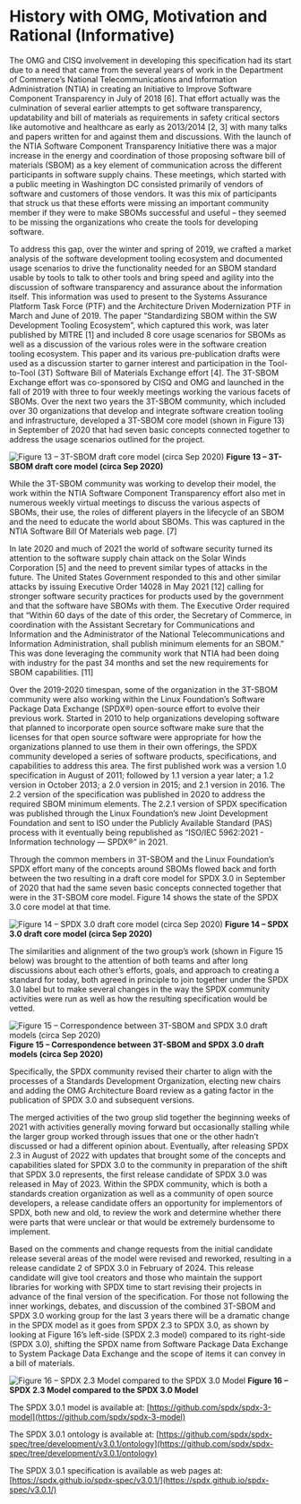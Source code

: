 # History with OMG, Motivation and Rational (Informative)

The OMG and CISQ involvement in developing this specification had its start due
to a need that came from the several years of work in the Department of
Commerce’s National Telecommunications and Information Administration (NTIA) in
creating an Initiative to Improve Software Component Transparency in July of
2018 [6]. That effort actually was the culmination of several earlier attempts
to get software transparency, updatability and bill of materials as
requirements in safety critical sectors like automotive and healthcare as early
as 2013/2014 [2, 3] with many talks and papers written for and against them and
discussions. With the launch of the NTIA Software Component Transparency
Initiative there was a major increase in the energy and coordination of those
proposing software bill of materials (SBOM) as a key element of communication
across the different participants in software supply chains.
These meetings, which started with a public meeting in Washington DC consisted
primarily of vendors of software and customers of those vendors.
It was this mix of participants that struck us that these efforts were missing
an important community member if they were to make SBOMs successful and useful
– they seemed to be missing the organizations who create the tools for
developing software.

To address this gap, over the winter and spring of 2019, we crafted a market
analysis of the software development tooling ecosystem and documented usage
scenarios to drive the functionality needed for an SBOM standard usable by
tools to talk to other tools and bring speed and agility into the discussion of
software transparency and assurance about the information itself. This
information was used to present to the Systems Assurance Platform Task Force
(PTF) and the Architecture Driven Modernization PTF in March and June of 2019.
The paper “Standardizing SBOM within the SW Development Tooling Ecosystem”,
which captured this work, was later published by MITRE [1] and included 8 core
usage scenarios for SBOMs as well as a discussion of the various roles were in
the software creation tooling ecosystem. This paper and its various
pre-publication drafts were used as a discussion starter to garner interest and
participation in the Tool-to-Tool (3T) Software Bill of Materials Exchange
effort [4]. The 3T-SBOM Exchange effort was co-sponsored by CISQ and OMG and
launched in the fall of 2019 with three to four weekly meetings working the
various facets of SBOMs. Over the next two years the 3T-SBOM community, which
included over 30 organizations that develop and integrate software creation
tooling and infrastructure, developed a 3T-SBOM core model (shown in Figure 13)
in September of 2020 that had seven basic concepts connected together to
address the usage scenarios outlined for the project.

![Figure 13 – 3T-SBOM draft core model (circa Sep 2020)](images/3tsbom-draft-core.png "Figure 13 – 3T-SBOM draft core model (circa Sep 2020)")
**Figure 13 – 3T-SBOM draft core model (circa Sep 2020)**

While the 3T-SBOM community was working to develop their model, the work within
the NTIA Software Component Transparency effort also met in numerous weekly
virtual meetings to discuss the various aspects of SBOMs, their use, the roles
of different players in the lifecycle of an SBOM and the need to educate the
world about SBOMs. This was captured in the NTIA Software Bill Of Materials
web page. [7]

In late 2020 and much of 2021 the world of software security turned its
attention to the software supply chain attack on the Solar Winds Corporation
[5] and the need to prevent similar types of attacks in the future. The United
States Government responded to this and other similar attacks by issuing
Executive Order 14028 in May 2021 [12] calling for stronger software security
practices for products used by the government and that the software have SBOMs
with them. The Executive Order required that “Within 60 days of the date of
this order, the Secretary of Commerce, in coordination with the Assistant
Secretary for Communications and Information and the Administrator of the
National Telecommunications and Information Administration, shall publish
minimum elements for an SBOM.” This was done leveraging the community work that
NTIA had been doing with industry for the past 34 months and set the new
requirements for SBOM capabilities. [11]

Over the 2019-2020 timespan, some of the organization in the 3T-SBOM community
were also working within the Linux Foundation’s Software Package Data Exchange
(SPDX®) open-source effort to evolve their previous work. Started in 2010 to
help organizations developing software that planned to incorporate open source
software make sure that the licenses for that open source software were
appropriate for how the organizations planned to use them in their own
offerings, the SPDX community developed a series of software products,
specifications, and capabilities to address this area. The first published work
was a version 1.0 specification in August of 2011; followed by 1.1 version a
year later; a 1.2 version in October 2013; a 2.0 version in 2015; and 2.1
version in 2016. The 2.2 version of the specification was published in 2020 to address the required SBOM minimum elements. The 2.2.1 version of SPDX specification was published through the Linux
Foundation’s new Joint Development Foundation and sent to ISO under the
Publicly Available Standard (PAS) process with it eventually being republished
as “ISO/IEC 5962:2021 - Information technology — SPDX®” in 2021.

Through the common members in 3T-SBOM and the Linux Foundation’s SPDX effort
many of the concepts around SBOMs flowed back and forth between the two
resulting in a draft core model for SPDX 3.0 in September of 2020 that had the
same seven basic concepts connected together that were in the 3T-SBOM core
model. Figure 14 shows the state of the SPDX 3.0 core model at that time.

![Figure 14 – SPDX 3.0 draft core model (circa Sep 2020)](images/spdx30-draft-core.png "Figure 14 – SPDX 3.0 draft core model (circa Sep 2020)")
**Figure 14 – SPDX 3.0 draft core model (circa Sep 2020)**

The similarities and alignment of the two group’s work (shown in Figure 15
below) was brought to the attention of both teams and after long discussions
about each other’s efforts, goals, and approach to creating a standard for
today, both agreed in principle to join together under the SPDX 3.0 label but
to make several changes in the way the SPDX community activities were run as
well as how the resulting specification would be vetted.

![Figure 15 – Correspondence between 3T-SBOM and SPDX 3.0 draft models (circa Sep 2020)](images/3tsbom-spdx30-correspondence.png "Figure 15 – Correspondence between 3T-SBOM and SPDX 3.0 draft models (circa Sep 2020)")
**Figure 15 – Correspondence between 3T-SBOM and SPDX 3.0 draft models (circa
Sep 2020)**

Specifically, the SPDX community revised their charter to align with the
processes of a Standards Development Organization, electing new chairs and
adding the OMG Architecture Board review as a gating factor in the publication
of SPDX 3.0 and subsequent versions.

The merged activities of the two group slid together the beginning weeks of
2021 with activities generally moving forward but occasionally stalling while
the larger group worked through issues that one or the other hadn’t discussed
or had a different opinion about. Eventually, after releasing SPDX 2.3 in
August of 2022 with updates that brought some of the concepts and capabilities
slated for SPDX 3.0 to the community in preparation of the shift that SPDX 3.0
represents, the first release candidate of SPDX 3.0 was released in May of
2023. Within the SPDX community, which is both a standards creation
organization as well as a community of open source developers, a release
candidate offers an opportunity for implementors of SPDX, both new and old, to
review the work and determine whether there were parts that were unclear or
that would be extremely burdensome to implement.

Based on the comments and change requests from the initial candidate release
several areas of the model were revised and reworked, resulting in a release
candidate 2 of SPDX 3.0 in February of 2024. This release candidate will give
tool creators and those who maintain the support libraries for working with
SPDX time to start revising their projects in advance of the final version of
the specification. For those not following the inner workings, debates, and
discussion of the combined 3T-SBOM and SPDX 3.0 working group for the last 3
years there will be a dramatic change in the SPDX model as it goes from SPDX
2.3 to SPDX 3.0, as shown by looking at Figure 16’s left-side (SPDX 2.3 model)
compared to its right-side (SPDX 3.0), shifting the SPDX name from Software
Package Data Exchange to System Package Data Exchange and the scope of items it
can convey in a bill of materials.

![Figure 16 – SPDX 2.3 Model compared to the SPDX 3.0 Model](images/spdx23-spdx30-comparison.png "Figure 16 – SPDX 2.3 Model compared to the SPDX 3.0 Model")
**Figure 16 – SPDX 2.3 Model compared to the SPDX 3.0 Model**

The SPDX 3.0.1 model is available at:
[https://github.com/spdx/spdx-3-model](https://github.com/spdx/spdx-3-model)

The SPDX 3.0.1 ontology is available at:
[https://github.com/spdx/spdx-spec/tree/development/v3.0.1/ontology](https://github.com/spdx/spdx-spec/tree/development/v3.0.1/ontology)

The SPDX 3.0.1 specification is available as web pages at:
[https://spdx.github.io/spdx-spec/v3.0.1/](https://spdx.github.io/spdx-spec/v3.0.1/)
